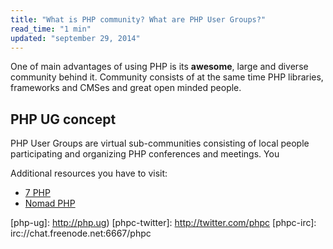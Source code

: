 ```yaml
---
title: "What is PHP community? What are PHP User Groups?"
read_time: "1 min"
updated: "september 29, 2014"
---
```


One of main advantages of using PHP is its **awesome**, large and diverse community behind it. Community consists of at the same time
PHP libraries, frameworks and CMSes and great open minded people.

## PHP UG concept

PHP User Groups are virtual sub-communities consisting of local people participating and organizing PHP conferences and meetings. You 

Additional resources you have to visit:

* [7 PHP](http://7php.com)
* [Nomad PHP](http://nomadphp.com)

[php-ug]: http://php.ug)
[phpc-twitter]: http://twitter.com/phpc
[phpc-irc]: irc://chat.freenode.net:6667/phpc
